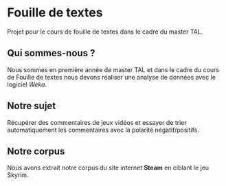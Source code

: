 # Fouille de textes
Projet pour le cours de fouille de textes dans le cadre du master TAL.

## Qui sommes-nous ?
Nous sommes en première année de master TAL et dans le cadre du cours de Fouille de textes nous devons réaliser
une analyse de données avec le logiciel _Weka_. 

## Notre sujet
Récupérer des commentaires de jeux vidéos et essayer de trier automatiquement les commentaires avec la polarité 
négatif/positifs.

## Notre corpus
Nous avons extrait notre corpus du site internet __Steam__ en ciblant le jeu Skyrim. 



